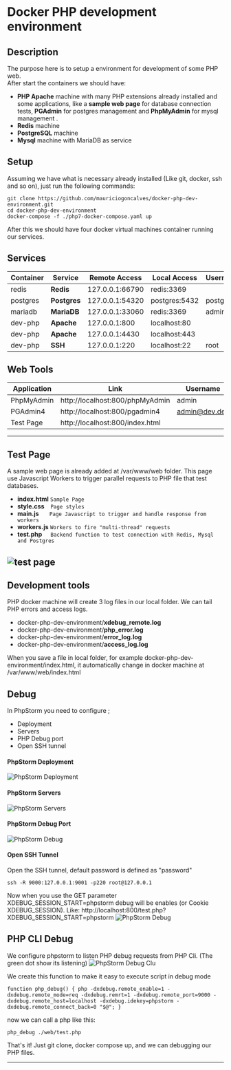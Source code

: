 # Docker PHP development environment  
  
## Description  
The purpose here is to setup a environment for development of some PHP web.  
 After start the containers we should have:  
 - **PHP Apache** machine with many PHP extensions already installed and some applications, like a **sample web page** for database connection tests, **PGAdmin** for postgres management and **PhpMyAdmin** for mysql management .  
 - **Redis** machine  
 - **PostgreSQL** machine  
 - **Mysql** machine with MariaDB as service  
   
##  Setup 
Assuming we have what is necessary already installed (Like git, docker, ssh and so on), just run the following commands:
  ```
git clone https://github.com/mauriciogoncalves/docker-php-dev-environment.git
cd docker-php-dev-environment
docker-compose -f ./php7-docker-compose.yaml up
```   

After this we should have four docker virtual machines container  running our services.
  
##   Services
|Container|  Service  | Remote Access | Local Access|Username|Password|Database|  
|    -   |      -     |        -      |        -    |     -  |    -   | - |    
|redis   |**Redis** |127.0.0.1:66790|redis:3369   |        |password|     
|postgres|**Postgres**|127.0.0.1:54320|postgres:5432|postgres|password|dev   
|mariadb |**MariaDB** |127.0.0.1:33060|redis:3369   | admin  |password|dev    
|dev-php |**Apache** |127.0.0.1:800  |localhost:80 |     
|dev-php |**Apache** |127.0.0.1:4430 |localhost:443|     
|dev-php |**SSH** |127.0.0.1:220  |localhost:22 | root   |password   
   
##   Web Tools
|Application| Link                          | Username    |Password| Info |  
|      -    |             -                 |      -      |    -   |   -  |
|PhpMyAdmin |http://localhost:800/phpMyAdmin|admin        |password|   
|PGAdmin4   |http://localhost:800/pgadmin4  |admin@dev.dev|password|  
|Test Page  |http://localhost:800/index.html|             |        | /var/www/web  
 ---
 
 
##  Test Page
A sample web page is already added at /var/www/web folder.
This page use Javascript Workers to trigger parallel requests to PHP file that test databases.
    
 - **index.html** `Sample Page`
 - **style.css**  &hairsp;  &hairsp; `Page styles` 
 - **main.js**  &hairsp;  &hairsp;  &hairsp;  &hairsp; `Page Javascript to trigger and handle response from workers`
 - **workers.js** `Workers to fire "multi-thread" requests` 
 - **test.php**  &hairsp;  &hairsp;  &hairsp;  `Backend function to test connection with Redis, Mysql and Postgres`
 
 ![test page](https://raw.githubusercontent.com/mauriciogoncalves/docker-php-dev-environment/main/web/images/page.gif)
 ----
  ## Development tools 
  PHP docker machine will create 3 log files in our local folder. We can tail PHP errors and access logs. 
 - docker-php-dev-environment/**xdebug_remote.log**  
 - docker-php-dev-environment/**php_error.log**  
 - docker-php-dev-environment/**error_log.log**
 - docker-php-dev-environment/**access_log.log**

When you save a file in local folder, for example docker-php-dev-environment/index.html, it automatically change in docker machine at /var/www/web/index.html

## Debug
In PhpStorm you need to configure ;

 - Deployment
 - Servers
 - PHP Debug port
 - Open SSH tunnel

#### PhpStorm Deployment
![PhpStorm Deployment](https://raw.githubusercontent.com/mauriciogoncalves/docker-php-dev-environment/main/web/images/phpsotm-deployment.jpg)
#### PhpStorm Servers
![PhpStorm Servers](https://raw.githubusercontent.com/mauriciogoncalves/docker-php-dev-environment/main/web/images/phpsotm-servers.jpg)
#### PhpStorm Debug Port
![PhpStorm Debug](https://raw.githubusercontent.com/mauriciogoncalves/docker-php-dev-environment/main/web/images/phpsotm-debug.jpg)

#### Open SSH Tunnel
Open the SSH tunnel, default password is defined as "password"
 ```
ssh -R 9000:127.0.0.1:9001 -p220 root@127.0.0.1
```   

Now when you use the GET parameter XDEBUG_SESSION_START=phpstorm debug will be enables (or Cookie XDEBUG_SESSION). 
Like:
http://localhost:800/test.php?XDEBUG_SESSION_START=phpstorm
![PhpStorm Debug](https://raw.githubusercontent.com/mauriciogoncalves/docker-php-dev-environment/main/web/images/debug.jpg)


## PHP CLI Debug
We configure phpstorm to listen PHP debug requests from PHP Cli. (The green dot show its listening)
![PhpStorm Debug Clu](https://raw.githubusercontent.com/mauriciogoncalves/docker-php-dev-environment/main/web/images/phpstorm-debug-cli.jpg)

We create this function to make it easy to execute script in debug mode
 ```
function php_debug() { php -dxdebug.remote_enable=1 -dxdebug.remote_mode=req -dxdebug.remrt=1 -dxdebug.remote_port=9000 -dxdebug.remote_host=localhost -dxdebug.idekey=phpstorm -dxdebug.remote_connect_back=0 "$@"; }
```   
now we can call a php like this:
```   
php_debug ./web/test.php
```   

That's it! Just git clone, docker compose up, and we can debugging our PHP files.

---
 
 

